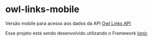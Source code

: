 # owl-links-mobile

Versão mobile para acesso aos dados da API [Owl Links API](https://github.com/johnidm/owl-links-api)

Esse projeto está sendo desenvolvido utilizando o Framework [Ionic](http://ionicframework.com/)

